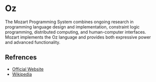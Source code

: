 # Oz

The Mozart Programming System combines ongoing research in programming language design and implementation, constraint logic programming, distributed computing, and human-computer interfaces. Mozart implements the Oz language and provides both expressive power and advanced functionality.

## Refrences

- [Official Website](http://mozart2.org/)
- [Wikipedia](https://en.wikipedia.org/wiki/Oz_(programming_language))

